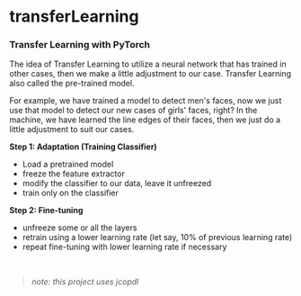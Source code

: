 # transferLearning
<h3>Transfer Learning with PyTorch</h3>

The idea of Transfer Learning to utilize a neural network that has trained in other cases, then we make a little adjustment to our case. Transfer Learning also called the pre-trained model.

For example, we have trained a model to detect men's faces, now we just use that model to detect our new cases of girls' faces, right? In the machine, we have learned the line edges of their faces, then we just do a little adjustment to suit our cases.

**Step 1: Adaptation (Training Classifier)**
- Load a pretrained model
- freeze the feature extractor
- modify the classifier to our data, leave it unfreezed
- train only on the classifier

**Step 2: Fine-tuning**
- unfreeze some or all the layers
- retrain using a lower learning rate (let say, 10% of previous learning rate)
- repeat fine-tuning with lower learning rate if necessary

<br>

>*note: this project uses jcopdl*

